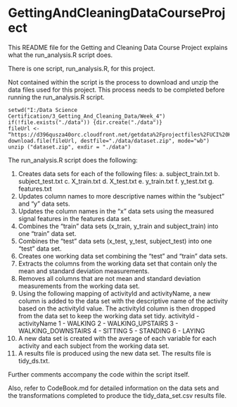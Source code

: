 # GettingAndCleaningDataCourseProject

This README file for the Getting and Cleaning Data Course Project explains what the run_analysis.R script does.
 
There is one script, run_analysis.R, for this project.

Not contained within the script is the process to download and unzip the data files used for this project.  This process needs to be completed before running the run_analysis.R script.  

	setwd("I:/Data Science Certification/3_Getting_And_Cleaning_Data/Week_4")
	if(!file.exists("./data")) {dir.create("./data")}
	fileUrl <- “https://d396qusza40orc.cloudfront.net/getdata%2Fprojectfiles%2FUCI%20HAR%20Dataset.zip"
	download.file(fileUrl, destfile="./data/dataset.zip", mode="wb") 
	unzip ("dataset.zip", exdir = "./data")


The run_analysis.R script does the following:
1)	Creates data sets for each of the following files:
	a.	subject_train.txt
	b.	subject_test.txt
	c.	X_train.txt
	d.	X_test.txt
	e.	y_train.txt
	f.	y_test.txt
	g.	features.txt
2)	Updates column names to more descriptive names within the “subject” and “y” data sets.
3)	Updates the column names in the “x” data sets using the measured signal features in the features data set.
4)	Combines the “train” data sets (x_train, y_train and subject_train) into one “train” data set.
5)	Combines the “test” data sets (x_test, y_test, subject_test) into one “test” data set.
6)	Creates one working data set combining the “test” and “train” data sets.
7)	Extracts the columns from the working data set that contain only the mean and standard deviation measurements.
8)	Removes all columns that are not mean and standard deviation measurements from the working data set.
9)	Using the following mapping of activityId and activityName, a new column is added to the data set with the descriptive name of the activity based on the activityId value.  The activityId column is then dropped from the data set to keep the working data set tidy.
	activityId  -  activityName
	1  -  WALKING
	2  -  WALKING_UPSTAIRS
	3  -  WALKING_DOWNSTAIRS
	4  -  SITTING
	5  -  STANDING
	6  -  LAYING
10)	A new data set is created with the average of each variable for each activity and each subject from the working data set.
11)	A results file is produced using the new data set.  The results file is tidy_ds.txt.

Further comments accompany the code within the script itself.

Also, refer to CodeBook.md for detailed information on the data sets and the transformations completed to produce the tidy_data_set.csv results file.
